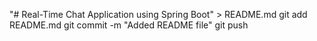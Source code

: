 "# Real-Time Chat Application using Spring Boot" > README.md
git add README.md
git commit -m "Added README file"
git push

